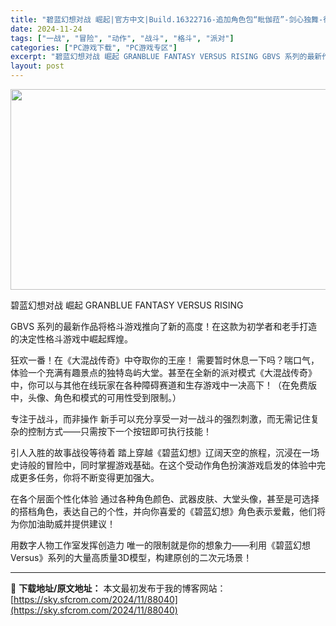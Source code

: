 ```yaml
---
title: "碧蓝幻想对战 崛起|官方中文|Build.16322716-追加角色包“毗伽菈”-剑心独舞-往昔争锋+全DLC+季票|解压即撸|"
date: 2024-11-24
tags: ["一战", "冒险", "动作", "战斗", "格斗", "派对"]
categories: ["PC游戏下载", "PC游戏专区"]
excerpt: "碧蓝幻想对战 崛起 GRANBLUE FANTASY VERSUS RISING GBVS 系列的最新作品将格斗游戏推向了新的高度！在这款为初学者和老手打造的决定性格斗游戏中崛起辉煌。 狂欢一番！在《大混战传奇》中夺取你的王座！ 需要暂时休息一下吗？喘口气，体验一个充满有趣景点的独特岛屿大堂。甚至在&hellip;"
layout: post
---
```


<img class="aligncenter size-full wp-image-88021" src="https://sky.sfcrom.com/wp-content/uploads/2024/11/2024112401585158.webp" alt="" width="570" height="321" />

碧蓝幻想对战 崛起 GRANBLUE FANTASY VERSUS RISING

GBVS 系列的最新作品将格斗游戏推向了新的高度！在这款为初学者和老手打造的决定性格斗游戏中崛起辉煌。

狂欢一番！在《大混战传奇》中夺取你的王座！
需要暂时休息一下吗？喘口气，体验一个充满有趣景点的独特岛屿大堂。甚至在全新的派对模式《大混战传奇》中，你可以与其他在线玩家在各种障碍赛道和生存游戏中一决高下！（在免费版中，头像、角色和模式的可用性受到限制。）

专注于战斗，而非操作
新手可以充分享受一对一战斗的强烈刺激，而无需记住复杂的控制方式——只需按下一个按钮即可执行技能！

引人入胜的故事战役等待着
踏上穿越《碧蓝幻想》辽阔天空的旅程，沉浸在一场史诗般的冒险中，同时掌握游戏基础。在这个受动作角色扮演游戏启发的体验中完成更多任务，你将不断变得更加强大。

在各个层面个性化体验
通过各种角色颜色、武器皮肤、大堂头像，甚至是可选择的搭档角色，表达自己的个性，并向你喜爱的《碧蓝幻想》角色表示爱戴，他们将为你加油助威并提供建议！

用数字人物工作室发挥创造力
唯一的限制就是你的想象力——利用《碧蓝幻想 Versus》系列的大量高质量3D模型，构建原创的二次元场景！

---
📖 **下载地址/原文地址：** 本文最初发布于我的博客网站：[https://sky.sfcrom.com/2024/11/88040](https://sky.sfcrom.com/2024/11/88040)
